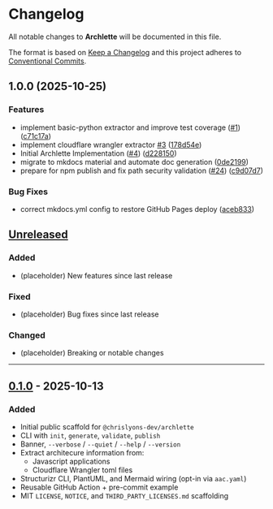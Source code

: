 # Changelog

All notable changes to **Archlette** will be documented in this file.

The format is based on [Keep a Changelog](https://keepachangelog.com/en/1.1.0/)
and this project adheres to [Conventional Commits](https://www.conventionalcommits.org/en/v1.0.0/).

## 1.0.0 (2025-10-25)


### Features

* implement basic-python extractor and improve test coverage ([#1](https://github.com/chrislyons-dev/archlette/issues/1)) ([c71c17a](https://github.com/chrislyons-dev/archlette/commit/c71c17a55521ecca18ad69191130b182d88f7a45))
* implement cloudflare wrangler extractor [#3](https://github.com/chrislyons-dev/archlette/issues/3) ([178d54e](https://github.com/chrislyons-dev/archlette/commit/178d54e3a17441437ac03d3b21f42bc537f18703))
* Initial Archlette Implementation ([#4](https://github.com/chrislyons-dev/archlette/issues/4)) ([d228150](https://github.com/chrislyons-dev/archlette/commit/d228150640cfe3fb4e3be88bab9642f23531ac1a))
* migrate to mkdocs material and automate doc generation ([0de2199](https://github.com/chrislyons-dev/archlette/commit/0de21994c0fee0d537ea7071db1557256f7e08fc))
* prepare for npm publish and fix path security validation ([#24](https://github.com/chrislyons-dev/archlette/issues/24)) ([c9d07d7](https://github.com/chrislyons-dev/archlette/commit/c9d07d707773d32ef7e82bd989b5b6b9316532e2))


### Bug Fixes

* correct mkdocs.yml config to restore GitHub Pages deploy ([aceb833](https://github.com/chrislyons-dev/archlette/commit/aceb8334ecdac009be20de63b8ccd81c5f7e5a3b))

## [Unreleased]

### Added

- (placeholder) New features since last release

### Fixed

- (placeholder) Bug fixes since last release

### Changed

- (placeholder) Breaking or notable changes

---

## [0.1.0] - 2025-10-13

### Added

- Initial public scaffold for `@chrislyons-dev/archlette`
- CLI with `init`, `generate`, `validate`, `publish`
- Banner, `--verbose` / `--quiet` / `--help` / `--version`
- Extract architecure information from:
  - Javascript applications
  - Cloudflare Wrangler toml files
- Structurizr CLI, PlantUML, and Mermaid wiring (opt-in via `aac.yaml`)
- Reusable GitHub Action + pre-commit example
- MIT `LICENSE`, `NOTICE`, and `THIRD_PARTY_LICENSES.md` scaffolding

[Unreleased]: https://github.com/chrislyons-dev/archlette/compare/v0.1.0...HEAD
[0.1.0]: https://github.com/chrislyons-dev/archlette/releases/tag/v0.1.0
